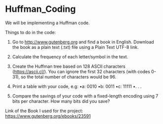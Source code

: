 # Huffman_Coding
 
We will be implementing a Huffman code.

Things to do in the code: 
1. Go to http://www.gutenberg.org and find a book in English. Download the book as a plain text (.txt)
file using a Plain Text UTF-8 link.

2. Calculate the frequency of each letter/symbol in the text.

3. Create the Huffman tree based on 128 ASCII characters (https://ascii.cl/). You can ignore the first 32 characters (with codes 0-31), so the total number of characters would be 96.

4. Print a table with your code, e.g:
    •a: 0010
    •b: 0011
    •c: 11111
    •. . .

5. Compare the savings of your code with a fixed-length encoding using 7 bits per character. How many
bits did you save?

Link of the Book I used for the project: https://www.gutenberg.org/ebooks/23591
